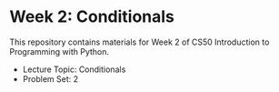 # Week 2: Conditionals

This repository contains materials for Week 2 of CS50 Introduction to Programming with Python.

- Lecture Topic: Conditionals
- Problem Set: 2
